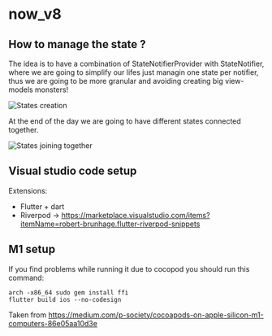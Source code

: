 # now_v8

## How to manage the state ?

The idea is to have a combination of StateNotifierProvider with StateNotifier, where we are going to simplify our lifes just managin one state per notifier, thus we are going to be more granular and avoiding creating big view-models monsters!

![States creation](https://drive.google.com/uc?export=view&id=10kBk4MN9ye6ztBe9eUyaCPNvPVj2rKtW)


At the end of the day we are going to have different states connected together.

![States joining together](https://drive.google.com/uc?export=view&id=1h6hTIE6xJ-LIx_fvrN6GKLt-IvjpWpwi)

## Visual studio code setup

Extensions:
* Flutter + dart
* Riverpod -> https://marketplace.visualstudio.com/items?itemName=robert-brunhage.flutter-riverpod-snippets

## M1 setup

If you find problems while running it due to cocopod you should run this command:

```
arch -x86_64 sudo gem install ffi
flutter build ios --no-codesign
```

Taken from https://medium.com/p-society/cocoapods-on-apple-silicon-m1-computers-86e05aa10d3e


